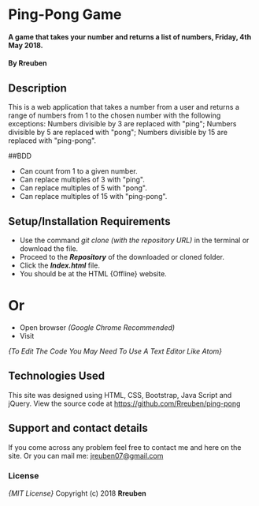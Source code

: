 # Ping-Pong Game
#### A game that takes your number and returns a list of numbers, Friday, 4th May 2018.
#### By **Rreuben**


## Description
This is a web application that takes a number from a user and returns a range of numbers from 1 to the chosen number with the following exceptions: Numbers divisible by 3 are replaced with "ping"; Numbers divisible by 5 are replaced with "pong"; Numbers divisible by 15 are replaced with "ping-pong".


##BDD
- Can count from 1 to a given number.
- Can replace multiples of 3 with "ping".
- Can replace multiples of 5 with "pong".
- Can replace multiples of 15 with "ping-pong".


## Setup/Installation Requirements
* Use the command *git clone (with the repository URL)* in the terminal or download the file.
* Proceed to the ***Repository*** of the downloaded or cloned folder.
* Click the ***Index.html*** file.
* You should be at the HTML {Offline} website.

# Or
* Open browser *(Google Chrome Recommended)*
* Visit


*{To Edit The Code You May Need To Use A Text Editor Like Atom}*


## Technologies Used
This site was designed using HTML, CSS, Bootstrap, Java Script and jQuery. View the source code at https://github.com/Rreuben/ping-pong
## Support and contact details
If you come across any problem feel free to contact me and here on the site. Or you can mail me: jreuben07@gmail.com


### License
*{MIT License}*
Copyright (c) 2018 **Rreuben**
